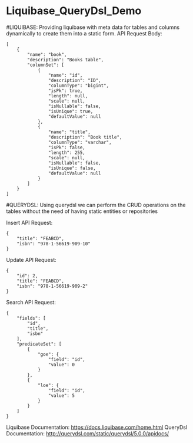 # Liquibase_QueryDsl_Demo

#LIQUIBASE:
Providing liquibase with meta data for tables and columns dynamically to create them into a static form.
API Request Body:
```
[
    {
        "name": "book",
        "description": "Books table",
        "columnSet": [
            {
                "name": "id",
                "description": "ID",
                "columnType": "bigint",
                "isPk": true,
                "length": null,
                "scale": null,
                "isNullable": false,
                "isUnique": true,
                "defaultValue": null
            },
            {
                "name": "title",
                "description": "Book title",
                "columnType": "varchar",
                "isPk": false,
                "length": 255,
                "scale": null,
                "isNullable": false,
                "isUnique": false,
                "defaultValue": null
            }
        ]
    }
]
```

#QUERYDSL:
Using querydsl we can perform the CRUD operations on the tables without the need of having static entities or repositories

Insert API Request:
```
{
    "title": "FEABCD",
    "isbn": "978-1-56619-909-10"
}
```

Update API Request:
```
{
    "id": 2,
    "title": "FEABCD",
    "isbn": "978-1-56619-909-2"
}
```

Search API Request:
```
{
    "fields": [
        "id",
        "title",
        "isbn"
    ],
    "predicateSet": [
        {
            "goe": {
                "field": "id",
                "value": 0
            }
        },
        {
            "loe": {
                "field": "id",
                "value": 5
            }
        }
    ]
}
```

Liquibase Documentation: https://docs.liquibase.com/home.html
QueryDsl Documentation: http://querydsl.com/static/querydsl/5.0.0/apidocs/

